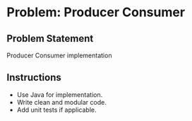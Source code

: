 # Problem: Producer Consumer

## Problem Statement

Producer Consumer implementation

## Instructions

- Use Java for implementation.
- Write clean and modular code.
- Add unit tests if applicable.
